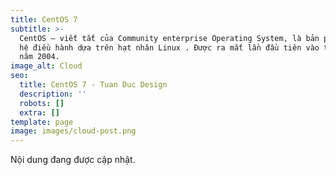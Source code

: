 ```yaml
---
title: CentOS 7
subtitle: >-
  CentOS – viết tắt của Community enterprise Operating System, là bản phân phối
  hệ điều hành dựa trên hạt nhân Linux . Được ra mắt lần đầu tiên vào tháng 5
  năm 2004.
image_alt: Cloud
seo:
  title: CentOS 7 - Tuan Duc Design
  description: ''
  robots: []
  extra: []
template: page
image: images/cloud-post.png
---
```

Nội dung đang được cập nhật.
